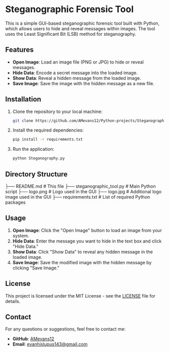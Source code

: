 
# Steganographic Forensic Tool



This is a simple GUI-based steganographic forensic tool built with Python, which allows users to hide and reveal messages within images. The tool uses the Least Significant Bit (LSB) method for steganography.

## Features

- **Open Image**: Load an image file (PNG or JPG) to hide or reveal messages.
- **Hide Data**: Encode a secret message into the loaded image.
- **Show Data**: Reveal a hidden message from the loaded image.
- **Save Image**: Save the image with the hidden message as a new file.

## Installation

1. Clone the repository to your local machine:
   ```bash
   git clone https://github.com/AMevans12/Python-projects/Steganography
   ```

2. Install the required dependencies:
   ```bash
   pip install -r requirements.txt
   ```

3. Run the application:
   ```bash
   python Steganography.py
   ```
## Directory Structure

├── README.md               # This file
├── steganographic_tool.py  # Main Python script
├── logo.png                # Logo used in the GUI
├── logo.jpg                # Additional logo image used in the GUI
├── requirements.txt        # List of required Python packages 


## Usage

1. **Open Image**: Click the "Open Image" button to load an image from your system.
2. **Hide Data**: Enter the message you want to hide in the text box and click "Hide Data."
3. **Show Data**: Click "Show Data" to reveal any hidden message in the loaded image.
4. **Save Image**: Save the modified image with the hidden message by clicking "Save Image."


## License

This project is licensed under the MIT License - see the [LICENSE](LICENSE) file for details.

## Contact

For any questions or suggestions, feel free to contact me:

- **GitHub**: [AMevans12](https://github.com/AMevans12)
- **Email**: evanhislupus143@gmail.com
```

